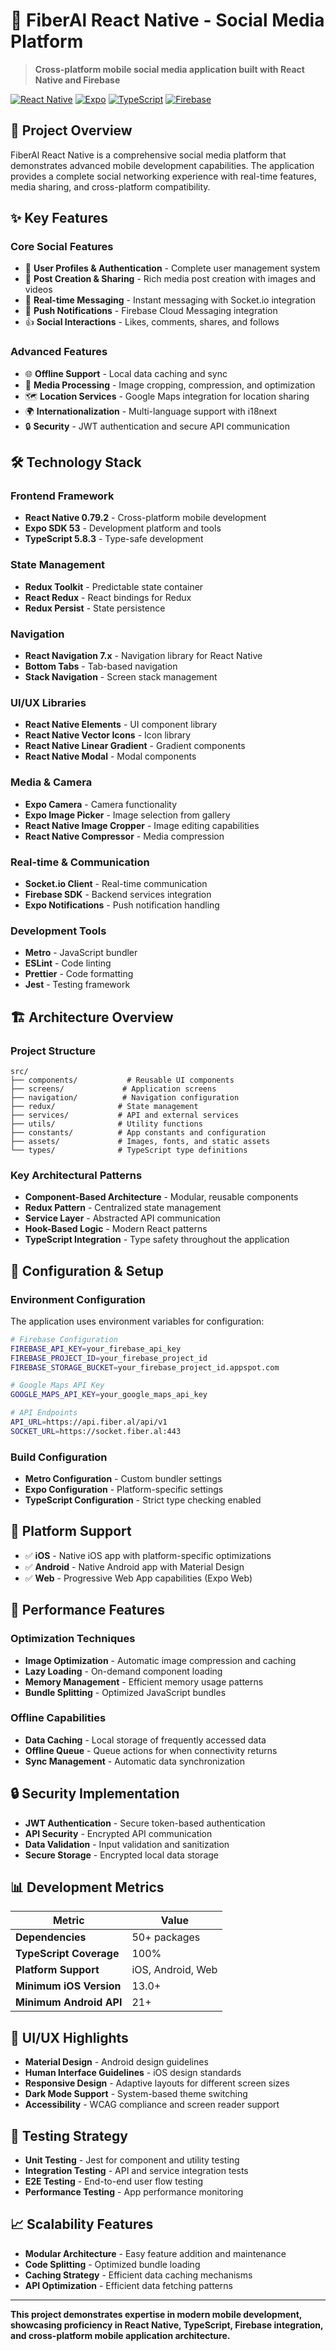 # 📱 FiberAl React Native - Social Media Platform

> **Cross-platform mobile social media application built with React Native and Firebase**

[![React Native](https://img.shields.io/badge/React%20Native-0.79.2-blue)](https://reactnative.dev/)
[![Expo](https://img.shields.io/badge/Expo-SDK%2053-black)](https://expo.dev/)
[![TypeScript](https://img.shields.io/badge/TypeScript-5.8.3-blue)](https://www.typescriptlang.org/)
[![Firebase](https://img.shields.io/badge/Firebase-Integrated-orange)](https://firebase.google.com/)

## 🎯 **Project Overview**

FiberAl React Native is a comprehensive social media platform that demonstrates advanced mobile development capabilities. The application provides a complete social networking experience with real-time features, media sharing, and cross-platform compatibility.

## ✨ **Key Features**

### **Core Social Features**
- 👥 **User Profiles & Authentication** - Complete user management system
- 📝 **Post Creation & Sharing** - Rich media post creation with images and videos
- 💬 **Real-time Messaging** - Instant messaging with Socket.io integration
- 🔔 **Push Notifications** - Firebase Cloud Messaging integration
- 👍 **Social Interactions** - Likes, comments, shares, and follows

### **Advanced Features**
- 🌐 **Offline Support** - Local data caching and sync
- 🎨 **Media Processing** - Image cropping, compression, and optimization
- 🗺️ **Location Services** - Google Maps integration for location sharing
- 🌍 **Internationalization** - Multi-language support with i18next
- 🔒 **Security** - JWT authentication and secure API communication

## 🛠️ **Technology Stack**

### **Frontend Framework**
- **React Native 0.79.2** - Cross-platform mobile development
- **Expo SDK 53** - Development platform and tools
- **TypeScript 5.8.3** - Type-safe development

### **State Management**
- **Redux Toolkit** - Predictable state container
- **React Redux** - React bindings for Redux
- **Redux Persist** - State persistence

### **Navigation**
- **React Navigation 7.x** - Navigation library for React Native
- **Bottom Tabs** - Tab-based navigation
- **Stack Navigation** - Screen stack management

### **UI/UX Libraries**
- **React Native Elements** - UI component library
- **React Native Vector Icons** - Icon library
- **React Native Linear Gradient** - Gradient components
- **React Native Modal** - Modal components

### **Media & Camera**
- **Expo Camera** - Camera functionality
- **Expo Image Picker** - Image selection from gallery
- **React Native Image Cropper** - Image editing capabilities
- **React Native Compressor** - Media compression

### **Real-time & Communication**
- **Socket.io Client** - Real-time communication
- **Firebase SDK** - Backend services integration
- **Expo Notifications** - Push notification handling

### **Development Tools**
- **Metro** - JavaScript bundler
- **ESLint** - Code linting
- **Prettier** - Code formatting
- **Jest** - Testing framework

## 🏗️ **Architecture Overview**

### **Project Structure**
```
src/
├── components/           # Reusable UI components
├── screens/             # Application screens
├── navigation/          # Navigation configuration
├── redux/              # State management
├── services/           # API and external services
├── utils/              # Utility functions
├── constants/          # App constants and configuration
├── assets/             # Images, fonts, and static assets
└── types/              # TypeScript type definitions
```

### **Key Architectural Patterns**
- **Component-Based Architecture** - Modular, reusable components
- **Redux Pattern** - Centralized state management
- **Service Layer** - Abstracted API communication
- **Hook-Based Logic** - Modern React patterns
- **TypeScript Integration** - Type safety throughout the application

## 🔧 **Configuration & Setup**

### **Environment Configuration**
The application uses environment variables for configuration:

```bash
# Firebase Configuration
FIREBASE_API_KEY=your_firebase_api_key
FIREBASE_PROJECT_ID=your_firebase_project_id
FIREBASE_STORAGE_BUCKET=your_firebase_project_id.appspot.com

# Google Maps API Key
GOOGLE_MAPS_API_KEY=your_google_maps_api_key

# API Endpoints
API_URL=https://api.fiber.al/api/v1
SOCKET_URL=https://socket.fiber.al:443
```

### **Build Configuration**
- **Metro Configuration** - Custom bundler settings
- **Expo Configuration** - Platform-specific settings
- **TypeScript Configuration** - Strict type checking enabled

## 📱 **Platform Support**

- ✅ **iOS** - Native iOS app with platform-specific optimizations
- ✅ **Android** - Native Android app with Material Design
- ✅ **Web** - Progressive Web App capabilities (Expo Web)

## 🚀 **Performance Features**

### **Optimization Techniques**
- **Image Optimization** - Automatic image compression and caching
- **Lazy Loading** - On-demand component loading
- **Memory Management** - Efficient memory usage patterns
- **Bundle Splitting** - Optimized JavaScript bundles

### **Offline Capabilities**
- **Data Caching** - Local storage of frequently accessed data
- **Offline Queue** - Queue actions for when connectivity returns
- **Sync Management** - Automatic data synchronization

## 🔒 **Security Implementation**

- **JWT Authentication** - Secure token-based authentication
- **API Security** - Encrypted API communication
- **Data Validation** - Input validation and sanitization
- **Secure Storage** - Encrypted local data storage

## 📊 **Development Metrics**

| Metric | Value |
|--------|-------|
| **Dependencies** | 50+ packages |
| **TypeScript Coverage** | 100% |
| **Platform Support** | iOS, Android, Web |
| **Minimum iOS Version** | 13.0+ |
| **Minimum Android API** | 21+ |

## 🎨 **UI/UX Highlights**

- **Material Design** - Android design guidelines
- **Human Interface Guidelines** - iOS design standards
- **Responsive Design** - Adaptive layouts for different screen sizes
- **Dark Mode Support** - System-based theme switching
- **Accessibility** - WCAG compliance and screen reader support

## 🧪 **Testing Strategy**

- **Unit Testing** - Jest for component and utility testing
- **Integration Testing** - API and service integration tests
- **E2E Testing** - End-to-end user flow testing
- **Performance Testing** - App performance monitoring

## 📈 **Scalability Features**

- **Modular Architecture** - Easy feature addition and maintenance
- **Code Splitting** - Optimized bundle loading
- **Caching Strategy** - Efficient data caching mechanisms
- **API Optimization** - Efficient data fetching patterns

---

**This project demonstrates expertise in modern mobile development, showcasing proficiency in React Native, TypeScript, Firebase integration, and cross-platform mobile application architecture.**
